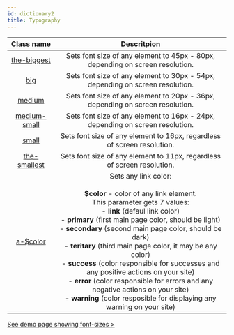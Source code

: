 ```yaml
---
id: dictionary2
title: Typography
---
```


| Class name  |  Descritpion |
|:-:|:-:|
|  [the-biggest](doc2.md) |  Sets font size of any element to 45px - 80px, depending on screen resolution. |
| [big](doc2.md)  | Sets font size of any element to 30px - 54px, depending on screen resolution.  |
| [medium](doc2.md)  | Sets font size of any element to 20px - 36px, depending on screen resolution.  |
|  [medium-small](doc2.md) | Sets font size of any element to 16px - 24px, depending on screen resolution.  |
|  [small](doc2.md) | Sets font size of any element to 16px, regardless of screen resolution.  |
| [the-smallest](doc2.md)  | Sets font size of any element to 11px, regardless of screen resolution.  |
| [a-$color](doc2.md#links)| Sets any link color: <br><br> __$color__ - color of any link element. <br> This parameter gets 7 values: <br> - __link__ (defaul link color) <br> - __primary__ (first main page color, should be light) <br> - __secondary__ (second main page color, should be dark) <br> - __teritary__ (third main page color, it may be any color) <br> - __success__ (color responsible for successes and any positive actions on your site) <br> - __error__ (color responsible for errors and any negative actions on your site) <br> - __warning__ (color resposible for displaying any warning on your site) |

[See demo page showing font-sizes >](/UI_Kit/typographyDemo.html)